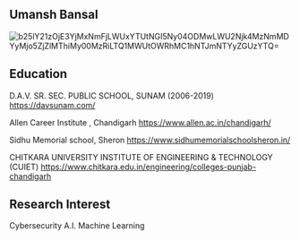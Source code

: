 ## Umansh Bansal

![b25lY21zOjE3YjMxNmFjLWUxYTUtNGI5Ny04ODMwLWU2Njk4MzNmMDYyMjo5ZjZlMThiMy00MzRiLTQ1MWUtOWRhMC1hNTJmNTYyZGUzYTQ=](https://wallpaperaccess.com/full/2195046.jpg)

## Education

D.A.V. SR. SEC. PUBLIC SCHOOL, SUNAM (2006-2019) https://davsunam.com/

Allen Career Institute , Chandigarh https://www.allen.ac.in/chandigarh/

Sidhu Memorial school, Sheron https://www.sidhumemorialschoolsheron.in/

CHITKARA UNIVERSITY INSTITUTE OF ENGINEERING & TECHNOLOGY (CUIET) https://www.chitkara.edu.in/engineering/colleges-punjab-chandigarh

## Research Interest 

Cybersecurity
A.I.
Machine Learning
